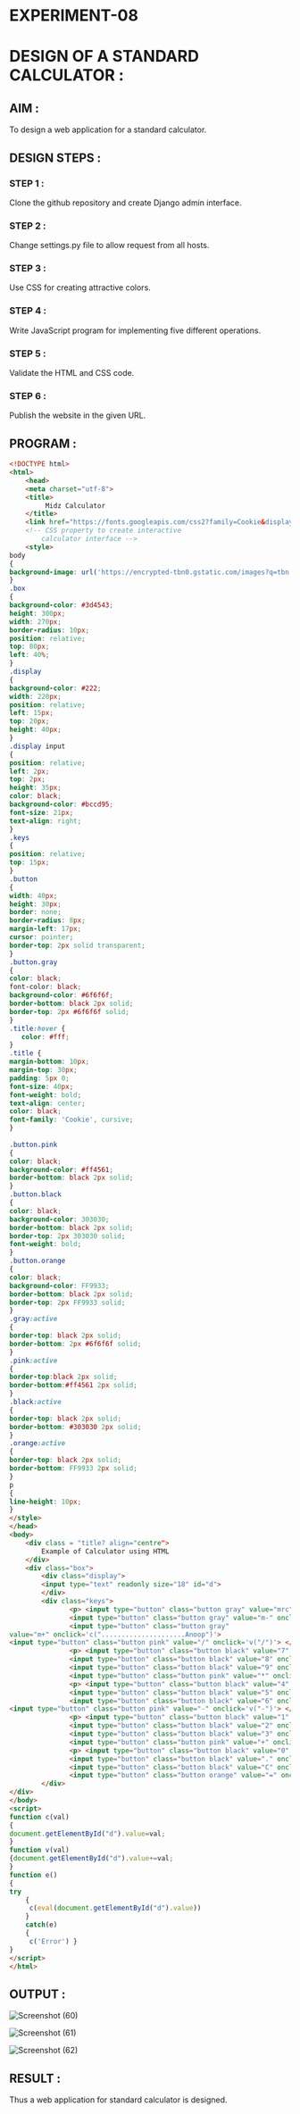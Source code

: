 # EXPERIMENT-08

# DESIGN OF A STANDARD CALCULATOR  :

## AIM  :

To design a web application for a standard calculator.

## DESIGN STEPS  :

### STEP 1 :

Clone the github repository and create Django admin interface.

### STEP 2 :

Change settings.py file to allow request from all hosts.

### STEP 3 :

Use CSS for creating attractive colors.

### STEP 4 :

Write JavaScript program for implementing five different operations.

### STEP 5 :

Validate the HTML and CSS code.

### STEP 6 :

Publish the website in the given URL.


## PROGRAM :

```html
<!DOCTYPE html>  
<html>  
    <head>  
    <meta charset="utf-8">  
    <title>  
         Midz Calculator
    </title>  
    <link href="https://fonts.googleapis.com/css2?family=Cookie&display=swap" rel="stylesheet">  
    <!-- CSS property to create interactive  
        calculator interface -->  
    <style>  
body    
{    
background-image: url('https://encrypted-tbn0.gstatic.com/images?q=tbn:ANd9GcTHglDbmfmjD8OwItE5wYzLld3fVwf4IS7Feg&usqp=CAU');
}    
.box    
{    
background-color: #3d4543;    
height: 300px;    
width: 270px;    
border-radius: 10px;    
position: relative;    
top: 80px;    
left: 40%;    
}   
.display    
{    
background-color: #222;    
width: 220px;    
position: relative;    
left: 15px;    
top: 20px;    
height: 40px;    
}    
.display input    
{    
position: relative;    
left: 2px;    
top: 2px;    
height: 35px;    
color: black;    
background-color: #bccd95;    
font-size: 21px;    
text-align: right;    
}   
.keys    
{    
position: relative;    
top: 15px;    
}    
.button    
{    
width: 40px;    
height: 30px;    
border: none;    
border-radius: 8px;    
margin-left: 17px;    
cursor: pointer;    
border-top: 2px solid transparent;    
}    
.button.gray    
{    
color: black;  
font-color: black;    
background-color: #6f6f6f;    
border-bottom: black 2px solid;    
border-top: 2px #6f6f6f solid;    
}  
.title:hover {  
   color: #fff;  
}  
.title {  
margin-bottom: 10px;  
margin-top: 30px;  
padding: 5px 0;  
font-size: 40px;  
font-weight: bold;  
text-align: center;  
color: black;  
font-family: 'Cookie', cursive;  
}  
    
.button.pink    
{    
color: black;    
background-color: #ff4561;    
border-bottom: black 2px solid;    
}    
.button.black    
{    
color: black;    
background-color: 303030;    
border-bottom: black 2px solid;    
border-top: 2px 303030 solid;    
font-weight: bold;  
}    
.button.orange    
{    
color: black;    
background-color: FF9933;    
border-bottom: black 2px solid;    
border-top: 2px FF9933 solid;    
}    
.gray:active    
{    
border-top: black 2px solid;    
border-bottom: 2px #6f6f6f solid;    
}    
.pink:active    
{    
border-top:black 2px solid;    
border-bottom:#ff4561 2px solid;    
}    
.black:active    
{    
border-top: black 2px solid;    
border-bottom: #303030 2px solid;    
}    
.orange:active    
{    
border-top: black 2px solid;    
border-bottom: FF9933 2px solid;    
}    
p    
{    
line-height: 10px;    
}   
</style>  
</head>  
<body>  
    <div class = "title? align="centre">  
        Example of Calculator using HTML  
    </div>  
    <div class="box">    
        <div class="display">  
        <input type="text" readonly size="18" id="d">  
        </div>    
        <div class="keys">    
               <p> <input type="button" class="button gray" value="mrc" onclick='c("Created....................")'>  
               <input type="button" class="button gray" value="m-" onclick='c("...............by............")'>  
               <input type="button" class="button gray"    
value="m+" onclick='c(".....................Anoop")'>  
<input type="button" class="button pink" value="/" onclick='v("/")'> </p>    
               <p> <input type="button" class="button black" value="7" onclick='v("7")'>  
               <input type="button" class="button black" value="8" onclick='v("8")'>  
               <input type="button" class="button black" value="9" onclick='v("9")'>  
               <input type="button" class="button pink" value="*" onclick='v("*")'> </p>    
               <p> <input type="button" class="button black" value="4" onclick='v("4")'>  
               <input type="button" class="button black" value="5" onclick='v("5")'>  
               <input type="button" class="button black" value="6" onclick='v("6")'>  
<input type="button" class="button pink" value="-" onclick='v("-")'> </p>    
               <p> <input type="button" class="button black" value="1" onclick='v("1")'>  
               <input type="button" class="button black" value="2" onclick='v("2")'>  
               <input type="button" class="button black" value="3" onclick='v("3")'>  
               <input type="button" class="button pink" value="+" onclick='v("+")'> </p>    
               <p> <input type="button" class="button black" value="0" onclick='v("0")'>   
               <input type="button" class="button black" value="." onclick='v(".")'>  
               <input type="button" class="button black" value="C" onclick='c("")'>  
               <input type="button" class="button orange" value="=" onclick='e()'> </p>    
        </div>    
</div>   
</body>  
<script>  
function c(val)    
{    
document.getElementById("d").value=val;    
}    
function v(val)    
{document.getElementById("d").value+=val;    
}    
function e()    
{    
try    
    {    
     c(eval(document.getElementById("d").value))    
    }    
    catch(e)    
    {    
     c('Error') }    
}  
</script>  
</html>  
```
## OUTPUT :

![Screenshot (60)](https://user-images.githubusercontent.com/118054670/214671504-fc317b81-8dd5-426c-9701-abc4c5b1758d.png)

![Screenshot (61)](https://user-images.githubusercontent.com/118054670/214671586-f4b3a128-00d6-49a6-8464-b4e226d18852.png)

![Screenshot (62)](https://user-images.githubusercontent.com/118054670/214671604-ea00f83c-a334-4c04-890e-c8a9132d5bfc.png)

## RESULT :

Thus a web application for standard calculator is designed.



